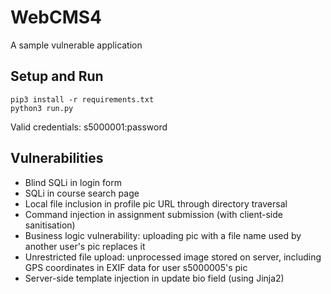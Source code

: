# WebCMS4
A sample vulnerable application

## Setup and Run
```
pip3 install -r requirements.txt
python3 run.py
```

Valid credentials: s5000001:password

## Vulnerabilities
* Blind SQLi in login form
* SQLi in course search page
* Local file inclusion in profile pic URL through directory traversal
* Command injection in assignment submission (with client-side sanitisation)
* Business logic vulnerability: uploading pic with a file name used by another user's pic replaces it
* Unrestricted file upload: unprocessed image stored on server, including GPS coordinates in EXIF data for user s5000005's pic
* Server-side template injection in update bio field (using Jinja2)
